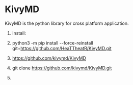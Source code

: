 # KivyMD
KivyMD is the python library for cross platform application.

1. install: <br>
2. python3 -m pip install --force-reinstall git+https://github.com/HeaTTheatR/KivyMD.git <br>



1. https://github.com/kivymd/KivyMD
2. git clone https://github.com/kivymd/KivyMD.git
3. 
